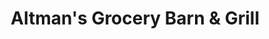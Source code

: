 ---
title: "Altman's Grocery Barn & Grill"
url: /godwin/altmans-grocery-barn-und-grill/
shop: Lebensmittel
---